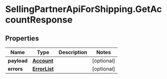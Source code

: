 # SellingPartnerApiForShipping.GetAccountResponse

## Properties
Name | Type | Description | Notes
------------ | ------------- | ------------- | -------------
**payload** | [**Account**](Account.md) |  | [optional] 
**errors** | [**ErrorList**](ErrorList.md) |  | [optional] 
